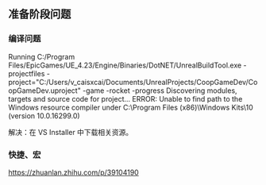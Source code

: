 ## 准备阶段问题
### 编译问题
Running C:/Program Files/EpicGames/UE_4.23/Engine/Binaries/DotNET/UnrealBuildTool.exe  -projectfiles -project="C:/Users/v_caisxcai/Documents/UnrealProjects/CoopGameDev/CoopGameDev.uproject" -game -rocket -progress
Discovering modules, targets and source code for project...
ERROR: Unable to find path to the Windows resource compiler under C:\Program Files (x86)\Windows Kits\10 (version 10.0.16299.0)

解决：在 VS Installer 中下载相关资源。


### 快捷、宏
https://zhuanlan.zhihu.com/p/39104190
